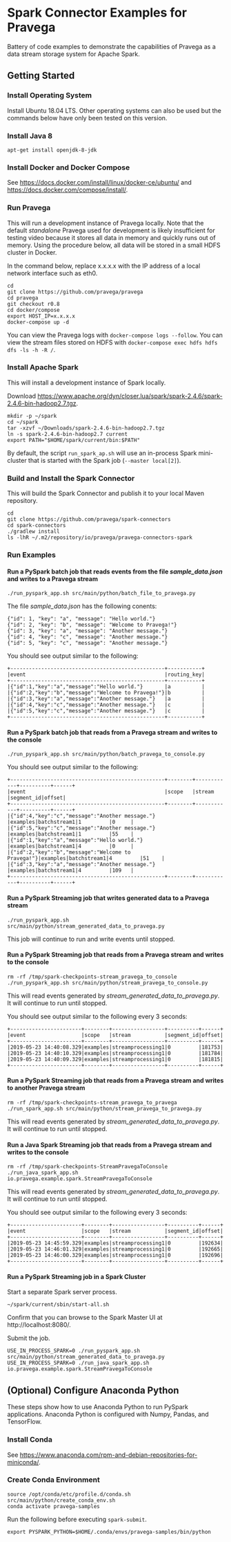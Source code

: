 
# Spark Connector Examples for Pravega

Battery of code examples to demonstrate the capabilities of Pravega as a data stream storage
system for Apache Spark.

## Getting Started

### Install Operating System

Install Ubuntu 18.04 LTS. Other operating systems can also be used but the commands below have only been tested
on this version.

### Install Java 8

```
apt-get install openjdk-8-jdk
```

### Install Docker and Docker Compose

See <https://docs.docker.com/install/linux/docker-ce/ubuntu/>
and <https://docs.docker.com/compose/install/>.

### Run Pravega

This will run a development instance of Pravega locally.
Note that the default *standalone* Pravega used for development is likely insufficient for testing video because
it stores all data in memory and quickly runs out of memory.
Using the procedure below, all data will be stored in a small HDFS cluster in Docker.

In the command below, replace x.x.x.x with the IP address of a local network interface such as eth0.

```
cd
git clone https://github.com/pravega/pravega
cd pravega
git checkout r0.8
cd docker/compose
export HOST_IP=x.x.x.x
docker-compose up -d
```

You can view the Pravega logs with `docker-compose logs --follow`.
You can view the stream files stored on HDFS with `docker-compose exec hdfs hdfs dfs -ls -h -R /`.

### Install Apache Spark

This will install a development instance of Spark locally.

Download https://www.apache.org/dyn/closer.lua/spark/spark-2.4.6/spark-2.4.6-bin-hadoop2.7.tgz.

```
mkdir -p ~/spark
cd ~/spark
tar -xzvf ~/Downloads/spark-2.4.6-bin-hadoop2.7.tgz
ln -s spark-2.4.6-bin-hadoop2.7 current
export PATH="$HOME/spark/current/bin:$PATH"
```

By default, the script `run_spark_ap.sh` will use an in-process Spark mini-cluster
that is started with the Spark job (`--master local[2]`). 

### Build and Install the Spark Connector

This will build the Spark Connector and publish it to your local Maven repository.

```
cd
git clone https://github.com/pravega/spark-connectors
cd spark-connectors
./gradlew install
ls -lhR ~/.m2/repository/io/pravega/pravega-connectors-spark
```

### Run Examples

#### Run a PySpark batch job that reads events from the file *sample_data.json* and writes to a Pravega stream

```
./run_pyspark_app.sh src/main/python/batch_file_to_pravega.py
```

The file *sample_data.json* has the following conents:
```
{"id": 1, "key": "a", "message": "Hello world."}
{"id": 2, "key": "b", "message": "Welcome to Pravega!"}
{"id": 3, "key": "a", "message": "Another message."}
{"id": 4, "key": "c", "message": "Another message."}
{"id": 5, "key": "c", "message": "Another message."}
```

You should see output similar to the following:
```
+--------------------------------------------------+-----------+
|event                                             |routing_key|
+--------------------------------------------------+-----------+
|{"id":1,"key":"a","message":"Hello world."}       |a          |
|{"id":2,"key":"b","message":"Welcome to Pravega!"}|b          |
|{"id":3,"key":"a","message":"Another message."}   |a          |
|{"id":4,"key":"c","message":"Another message."}   |c          |
|{"id":5,"key":"c","message":"Another message."}   |c          |
+--------------------------------------------------+-----------+
```

#### Run a PySpark batch job that reads from a Pravega stream and writes to the console

```
./run_pyspark_app.sh src/main/python/batch_pravega_to_console.py
```

You should see output similar to the following:
```
+--------------------------------------------------+--------+------------+----------+------+
|event                                             |scope   |stream      |segment_id|offset|
+--------------------------------------------------+--------+------------+----------+------+
|{"id":4,"key":"c","message":"Another message."}   |examples|batchstream1|1         |0     |
|{"id":5,"key":"c","message":"Another message."}   |examples|batchstream1|1         |55    |
|{"id":1,"key":"a","message":"Hello world."}       |examples|batchstream1|4         |0     |
|{"id":2,"key":"b","message":"Welcome to Pravega!"}|examples|batchstream1|4         |51    |
|{"id":3,"key":"a","message":"Another message."}   |examples|batchstream1|4         |109   |
+--------------------------------------------------+--------+------------+----------+------+
```

#### Run a PySpark Streaming job that writes generated data to a Pravega stream

```
./run_pyspark_app.sh src/main/python/stream_generated_data_to_pravega.py
```

This job will continue to run and write events until stopped.

#### Run a PySpark Streaming job that reads from a Pravega stream and writes to the console

```
rm -rf /tmp/spark-checkpoints-stream_pravega_to_console
./run_pyspark_app.sh src/main/python/stream_pravega_to_console.py
```

This will read events generated by *stream_generated_data_to_pravega.py*.
It will continue to run until stopped.

You should see output similar to the following every 3 seconds:

```
+-----------------------+--------+-----------------+----------+------+
|event                  |scope   |stream           |segment_id|offset|
+-----------------------+--------+-----------------+----------+------+
|2019-05-23 14:40:08.329|examples|streamprocessing1|0         |181753|
|2019-05-23 14:40:10.329|examples|streamprocessing1|0         |181784|
|2019-05-23 14:40:09.329|examples|streamprocessing1|0         |181815|
+-----------------------+--------+-----------------+----------+------+
```

#### Run a PySpark Streaming job that reads from a Pravega stream and writes to another Pravega stream

```
rm -rf /tmp/spark-checkpoints-stream_pravega_to_pravega
./run_spark_app.sh src/main/python/stream_pravega_to_pravega.py
```

This will read events generated by *stream_generated_data_to_pravega.py*.
It will continue to run until stopped.

#### Run a Java Spark Streaming job that reads from a Pravega stream and writes to the console

```
rm -rf /tmp/spark-checkpoints-StreamPravegaToConsole
./run_java_spark_app.sh io.pravega.example.spark.StreamPravegaToConsole
```

This will read events generated by *stream_generated_data_to_pravega.py*.
It will continue to run until stopped.

You should see output similar to the following every 3 seconds:

```
+-----------------------+--------+-----------------+----------+------+
|event                  |scope   |stream           |segment_id|offset|
+-----------------------+--------+-----------------+----------+------+
|2019-05-23 14:45:59.329|examples|streamprocessing1|0         |192634|
|2019-05-23 14:46:01.329|examples|streamprocessing1|0         |192665|
|2019-05-23 14:46:00.329|examples|streamprocessing1|0         |192696|
+-----------------------+--------+-----------------+----------+------+
```

#### Run a PySpark Streaming job in a Spark Cluster

Start a separate Spark server process.

```
~/spark/current/sbin/start-all.sh
```

Confirm that you can browse to the Spark Master UI at http://localhost:8080/.

Submit the job.

```
USE_IN_PROCESS_SPARK=0 ./run_pyspark_app.sh src/main/python/stream_generated_data_to_pravega.py
USE_IN_PROCESS_SPARK=0 ./run_java_spark_app.sh io.pravega.example.spark.StreamPravegaToConsole
```

## (Optional) Configure Anaconda Python

These steps show how to use Anaconda Python to run PySpark applications.
Anaconda Python is configured with Numpy, Pandas, and TensorFlow.

### Install Conda

See https://www.anaconda.com/rpm-and-debian-repositories-for-miniconda/.

### Create Conda Environment

```
source /opt/conda/etc/profile.d/conda.sh
src/main/python/create_conda_env.sh
conda activate pravega-samples
```

Run the following before executing `spark-submit`.
```
export PYSPARK_PYTHON=$HOME/.conda/envs/pravega-samples/bin/python
```
